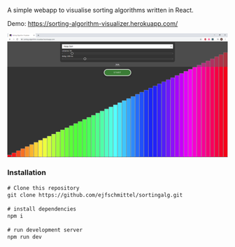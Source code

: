 A simple webapp to visualise sorting algorithms written in React.

Demo: https://sorting-algorithm-visualizer.herokuapp.com/

<img src="public/demo_screenshot.PNG">

### Installation 

```
# Clone this repository
git clone https://github.com/ejfschmittel/sortingalg.git

# install dependencies
npm i

# run development server
npm run dev
```
